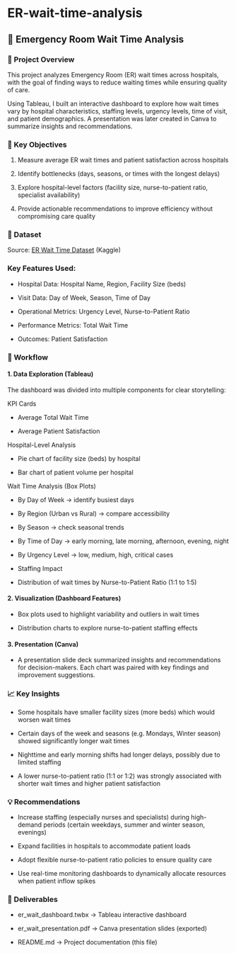 # ER-wait-time-analysis

## 🏥 Emergency Room Wait Time Analysis
### 📌 Project Overview

This project analyzes Emergency Room (ER) wait times across hospitals, with the goal of finding ways to reduce waiting times while ensuring quality of care.

Using Tableau, I built an interactive dashboard to explore how wait times vary by hospital characteristics, staffing levels, urgency levels, time of visit, and patient demographics. A presentation was later created in Canva to summarize insights and recommendations.

### 🎯 Key Objectives

1. Measure average ER wait times and patient satisfaction across hospitals

2. Identify bottlenecks (days, seasons, or times with the longest delays)

3. Explore hospital-level factors (facility size, nurse-to-patient ratio, specialist availability)

4. Provide actionable recommendations to improve efficiency without compromising care quality

### 📂 Dataset

Source: [ER Wait Time Dataset](https://www.kaggle.com/datasets/rivalytics/er-wait-time/data) (Kaggle)

### Key Features Used:

- Hospital Data: Hospital Name, Region, Facility Size (beds)

- Visit Data: Day of Week, Season, Time of Day

- Operational Metrics: Urgency Level, Nurse-to-Patient Ratio

- Performance Metrics: Total Wait Time

- Outcomes: Patient Satisfaction

### 🔄 Workflow
#### 1. Data Exploration (Tableau)

The dashboard was divided into multiple components for clear storytelling:

KPI Cards

- Average Total Wait Time

- Average Patient Satisfaction

Hospital-Level Analysis

- Pie chart of facility size (beds) by hospital

- Bar chart of patient volume per hospital

Wait Time Analysis (Box Plots)

- By Day of Week → identify busiest days

- By Region (Urban vs Rural) → compare accessibility

- By Season → check seasonal trends 

- By Time of Day → early morning, late morning, afternoon, evening, night

- By Urgency Level → low, medium, high, critical cases

- Staffing Impact

- Distribution of wait times by Nurse-to-Patient Ratio (1:1 to 1:5)

#### 2. Visualization (Dashboard Features)

- Box plots used to highlight variability and outliers in wait times

- Distribution charts to explore nurse-to-patient staffing effects

#### 3. Presentation (Canva)

- A presentation slide deck summarized insights and recommendations for decision-makers. Each chart was paired with key findings and improvement suggestions.

### 📈 Key Insights

- Some hospitals have smaller facility sizes (more beds) which would worsen wait times

- Certain days of the week and seasons (e.g. Mondays, Winter season) showed significantly longer wait times

- Nighttime and early morning shifts had longer delays, possibly due to limited staffing

- A lower nurse-to-patient ratio (1:1 or 1:2) was strongly associated with shorter wait times and higher patient satisfaction

### 💡 Recommendations

- Increase staffing (especially nurses and specialists) during high-demand periods (certain weekdays, summer and winter season, evenings)

- Expand facilities in hospitals to accommodate patient loads

- Adopt flexible nurse-to-patient ratio policies to ensure quality care 

- Use real-time monitoring dashboards to dynamically allocate resources when patient inflow spikes

### 📂 Deliverables

- er_wait_dashboard.twbx → Tableau interactive dashboard

- er_wait_presentation.pdf → Canva presentation slides (exported)

- README.md → Project documentation (this file)
